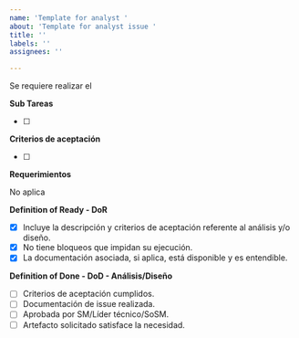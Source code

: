 ```yaml
---
name: 'Template for analyst '
about: 'Template for analyst issue '
title: ''
labels: ''
assignees: ''

---
```


Se requiere realizar el 

**Sub Tareas**

- [ ] 

**Criterios de aceptación**

- [ ] 

**Requerimientos**

No aplica

**Definition of Ready - DoR**

- [x] Incluye la descripción y criterios de aceptación referente al análisis y/o diseño.
- [x] No tiene bloqueos que impidan su ejecución.
- [x] La documentación asociada, si aplica, está disponible y es entendible.

**Definition of Done - DoD - Análisis/Diseño**

- [ ] Criterios de aceptación cumplidos.
- [ ] Documentación de issue realizada.
- [ ] Aprobada por SM/Líder técnico/SoSM.
- [ ] Artefacto solicitado satisface la necesidad.
